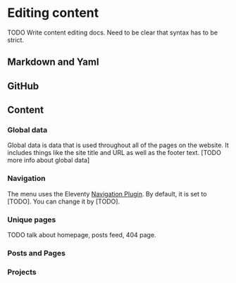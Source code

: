 # Editing content

TODO Write content editing docs. Need to be clear that syntax has to be strict.

## Markdown and Yaml

## GitHub

## Content

### Global data

Global data is data that is used throughout all of the pages on the website. It includes things like the site title and URL as well as the footer text. [TODO more info about global data]

### Navigation

The menu uses the Eleventy [Navigation Plugin](https://www.11ty.dev/docs/plugins/navigation/). By default, it is set to [TODO]. You can change it by [TODO].

### Unique pages

TODO talk about homepage, posts feed, 404 page.

### Posts and Pages

### Projects
